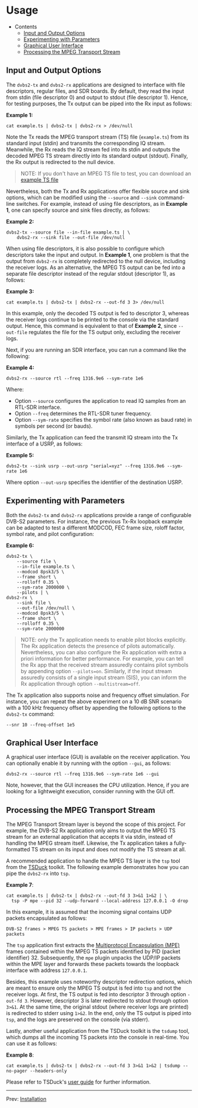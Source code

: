 # Usage

- Contents
  - [Input and Output Options](#input-and-output-options)
  - [Experimenting with Parameters](#experimenting-with-parameters)
  - [Graphical User Interface](#graphical-user-interface)
  - [Processing the MPEG Transport Stream](#processing-the-mpeg-transport-stream)


## Input and Output Options

The `dvbs2-tx` and `dvbs2-rx` applications are designed to interface with file
descriptors, regular files, and SDR boards. By default, they read the input from
stdin (file descriptor 0) and output to stdout (file descriptor 1). Hence, for
testing purposes, the Tx output can be piped into the Rx input as follows:

**Example 1:**
```
cat example.ts | dvbs2-tx | dvbs2-rx > /dev/null
```

Note the Tx reads the MPEG transport stream (TS) file (`example.ts`) from its
standard input (stdin) and transmits the corresponding IQ stream. Meanwhile, the
Rx reads the IQ stream fed into its stdin and outputs the decoded MPEG TS stream
directly into its standard output (stdout). Finally, the Rx output is redirected
to the null device.

> NOTE: If you don't have an MPEG TS file to test, you can download an [example
> TS file](http://www.w6rz.net/thefuryclip.ts)

Nevertheless, both the Tx and Rx applications offer flexible source and sink
options, which can be modified using the `--source` and `--sink` command-line
switches. For example, instead of using file descriptors, as in **Example 1**,
one can specify source and sink files directly, as follows:

**Example 2:**
```
dvbs2-tx --source file --in-file example.ts | \
    dvbs2-rx --sink file --out-file /dev/null
```

When using file descriptors, it is also possible to configure which descriptors
take the input and output. In **Example 1**, one problem is that the output from
`dvbs2-rx` is completely redirected to the null device, including the receiver
logs. As an alternative, the MPEG TS output can be fed into a separate file
descriptor instead of the regular stdout (descriptor 1), as follows:

**Example 3:**
```
cat example.ts | dvbs2-tx | dvbs2-rx --out-fd 3 3> /dev/null
```

In this example, only the decoded TS output is fed to descriptor 3, whereas the
receiver logs continue to be printed to the console via the standard output.
Hence, this command is equivalent to that of **Example 2**, since `--out-file`
regulates the file for the TS output only, excluding the receiver logs.

Next, if you are running an SDR interface, you can run a command like the
following:

**Example 4:**
```
dvbs2-rx --source rtl --freq 1316.9e6 --sym-rate 1e6
```

Where:

- Option `--source` configures the application to read IQ samples from an
  RTL-SDR interface.
- Option `--freq` determines the RTL-SDR tuner frequency.
- Option `--sym-rate` specifies the symbol rate (also known as baud rate) in
  symbols per second (or bauds).

Similarly, the Tx application can feed the transmit IQ stream into the Tx
interface of a USRP, as follows:

**Example 5:**
```
dvbs2-tx --sink usrp --out-usrp "serial=xyz" --freq 1316.9e6 --sym-rate 1e6
```

Where option `--out-usrp` specifies the identifier of the destination USRP.

## Experimenting with Parameters

Both the `dvbs2-tx` and `dvbs2-rx` applications provide a range of configurable
DVB-S2 parameters. For instance, the previous Tx-Rx loopback example can be
adapted to test a different MODCOD, FEC frame size, roloff factor, symbol rate,
and pilot configuration:

**Example 6:**
```
dvbs2-tx \
    --source file \
    --in-file example.ts \
    --modcod 8psk3/5 \
    --frame short \
    --rolloff 0.35 \
    --sym-rate 2000000 \
    --pilots | \
dvbs2-rx \
    --sink file \
    --out-file /dev/null \
    --modcod 8psk3/5 \
    --frame short \
    --rolloff 0.35 \
    --sym-rate 2000000
```

> NOTE: only the Tx application needs to enable pilot blocks explicitly. The Rx
> application detects the presence of pilots automatically. Nevertheless, you
> can also configure the Rx application with extra a priori information for
> better performance. For example, you can tell the Rx app that the received
> stream assuredly contains pilot symbols by appending option `--pilots=on`.
> Similarly, if the input stream assuredly consists of a single input stream
> (SIS), you can inform the Rx application through option `--multistream=off`.

The Tx application also supports noise and frequency offset simulation. For
instance, you can repeat the above experiment on a 10 dB SNR scenario with a 100
kHz frequency offset by appending the following options to the `dvbs2-tx`
command:

```
--snr 10 --freq-offset 1e5
```

## Graphical User Interface

A graphical user interface (GUI) is available on the receiver application. You
can optionally enable it by running with the option `--gui`, as follows:

```
dvbs2-rx --source rtl --freq 1316.9e6 --sym-rate 1e6 --gui
```

Note, however, that the GUI increases the CPU utilization. Hence, if you are
looking for a lightweight execution, consider running with the GUI off.

## Processing the MPEG Transport Stream

The MPEG Transport Stream layer is beyond the scope of this project. For
example, the DVB-S2 Rx application only aims to output the MPEG TS stream for an
external application that accepts it via stdin, instead of handling the MPEG
stream itself. Likewise, the Tx application takes a fully-formatted TS stream on
its input and does not modify the TS stream at all.

A recommended application to handle the MPEG TS layer is the `tsp` tool from the
[TSDuck](https://tsduck.io) toolkit. The following example demonstrates how you
can pipe the `dvbs2-rx` into `tsp`.

**Example 7**:
```
cat example.ts | dvbs2-tx | dvbs2-rx --out-fd 3 3>&1 1>&2 | \
  tsp -P mpe --pid 32 --udp-forward --local-address 127.0.0.1 -O drop
```

In this example, it is assumed that the incoming signal contains UDP packets
encapsulated as follows:

```
DVB-S2 frames > MPEG TS packets > MPE frames > IP packets > UDP packets
```

The `tsp` application first extracts the [Multiprotocol Encapsulation
(MPE)](https://en.wikipedia.org/wiki/Multiprotocol_Encapsulation) frames
contained within the MPEG TS packets identified by PID (packet identifier) 32.
Subsequently, the `mpe` plugin unpacks the UDP/IP packets within the MPE layer
and forwards these packets towards the loopback interface with address
`127.0.0.1`.

Besides, this example uses noteworthy descriptor redirection options, which are
meant to ensure only the MPEG TS output is fed into `tsp` and not the receiver
logs. At first, the TS output is fed into descriptor 3 through option `-out-fd
3`. However, descriptor 3 is later redirected to stdout through option `3>&1`.
At the same time, the original stdout (where receiver logs are printed) is
redirected to stderr using `1>&2`. In the end, only the TS output is piped into
`tsp`, and the logs are preserved on the console (via stderr).

Lastly, another useful application from the TSDuck toolkit is the `tsdump` tool,
which dumps all the incoming TS packets into the console in real-time. You can
use it as follows:

**Example 8**:
```
cat example.ts | dvbs2-tx | dvbs2-rx --out-fd 3 3>&1 1>&2 | tsdump --no-pager --headers-only
```

Please refer to TSDuck's [user
guide](https://tsduck.io/download/docs/tsduck.pdf) for further information.

---
Prev: [Installation](installation.md)